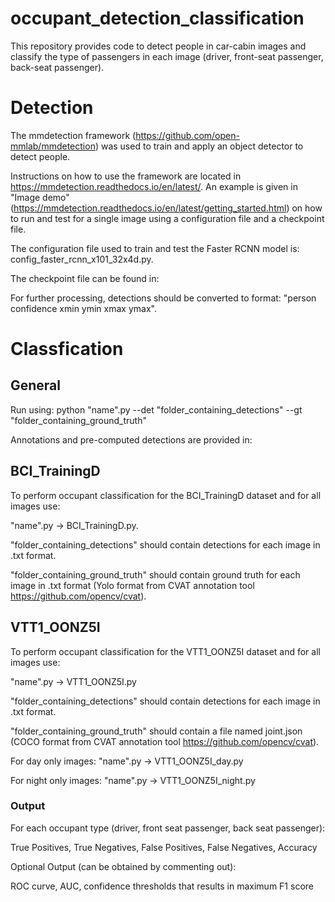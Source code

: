 # occupant_detection_classification
This repository provides code to detect people in car-cabin images and classify the type of passengers in each image (driver, front-seat passenger, back-seat passenger).

# Detection

The mmdetection framework (https://github.com/open-mmlab/mmdetection) was used to train and apply an object detector to detect people.

Instructions on how to use the framework are located in https://mmdetection.readthedocs.io/en/latest/.
An example is given in "Image demo" (https://mmdetection.readthedocs.io/en/latest/getting_started.html) on how to run and test for a single image using a configuration file and a checkpoint file.

The configuration file used to train and test the Faster RCNN model is: config_faster_rcnn_x101_32x4d.py.

The checkpoint file can be found in: 

For further processing, detections should be converted to format: "person confidence xmin ymin xmax ymax".

# Classfication

## General
Run using: python "name".py --det "folder_containing_detections" --gt "folder_containing_ground_truth"

Annotations and pre-computed detections are provided in: 

## BCI_TrainingD
To perform occupant classification for the BCI_TrainingD dataset and for all images use:

"name".py -> BCI_TrainingD.py. 

"folder_containing_detections" should contain detections for each image in .txt format.

"folder_containing_ground_truth" should contain ground truth for each image in .txt format (Yolo format from CVAT annotation tool https://github.com/opencv/cvat).

## VTT1_OONZ5I
To perform occupant classification for the VTT1_OONZ5I dataset and for all images use:

"name".py -> VTT1_OONZ5I.py

"folder_containing_detections" should contain detections for each image in .txt format.

"folder_containing_ground_truth" should contain a file named joint.json (COCO format from CVAT annotation tool https://github.com/opencv/cvat).

For day only images: "name".py -> VTT1_OONZ5I_day.py

For night only images: "name".py -> VTT1_OONZ5I_night.py


### Output

For each occupant type (driver, front seat passenger, back seat passenger):

True Positives, True Negatives, False Positives, False Negatives, Accuracy

Optional Output (can be obtained by commenting out):

ROC curve, AUC, confidence thresholds that results in maximum F1 score
